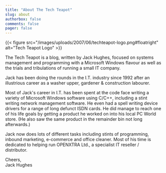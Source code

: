 ```yaml
---
title: "About The Tech Teapot"
slug: about
authorbox: false
comments: false
pager: false
---
```


{{< figure src="/images/uploads/2007/06/techteapot-logo.png#floatright" alt="Tech Teapot Logo" >}}

The Tech Teapot is a blog, written by Jack Hughes, focused on systems management and programming with a Microsoft Windows flavour as well as the trials and tribulations of running a small IT company.

Jack has been doing the rounds in the I.T. industry since 1992 after an illustrious career as a washer upper, gardener &amp; construction labourer.

Most of Jack's career in I.T. has been spent at the code face writing a variety of Microsoft Windows software using C/C++, including a stint writing network management software. He even had a spell writing device drivers for a range of long defunct ISDN cards. He did manage to reach one of his life goals by getting a product he worked on into his local PC World store. (He also saw the same product in the remainder bin not long afterwards.)

Jack now does lots of different tasks including stints of programming, inbound marketing, e-commerce and office cleaner. Most of his time is dedicated to helping run OPENXTRA Ltd., a specialist IT reseller / distributor.

Cheers,<br>
Jack Hughes
